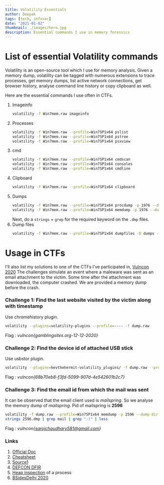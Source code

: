 ```yaml
---
title: Volatility Essentials
author: Deepak
tags: [tech, infosec]
date: "2021-01-02"
thumbnail: ./images/hero.jpg
description: Essential commands I use in memory forensics
---
```


# List of essential Volatility commands

Volatility is an open-source tool which I use for memory analysis. Given a memory dump, volatility can be tagged with numerous extensions to trace processes, get memory dumps, list active network connections, get browser history, analyse command line history or copy clipboard as well.

Here are the essential commands I use often in CTFs.


1. Imageinfo 
	```bash
	volatility -f Win7mem.raw imageinfo
	```
2. Processes
	```bash
	volatility -f Win7mem.raw --profile=Win7SP1x64 pslist
	volatility -f Win7mem.raw --profile=Win7SP1x64 pstree
	volatility -f Win7mem.raw --profile=Win7SP1x64 psxview
	```
3. cmd
	```bash
	volatility -f Win7mem.raw --profile=Win7SP1x64 cmdscan
	volatility -f Win7mem.raw --profile=Win7SP1x64 consoles
	volatility -f Win7mem.raw --profile=Win7SP1x64 cmdline
	```
4. Clipboard
	```bash
	volatility -f Win7mem.raw --profile=Win7SP1x64 clipboard
	```
5. Dumps
	```bash
	volatility -f Win7mem.raw --profile=Win7SP1x64 procdump -p 1976 --dump-dir ./dumps # Process executable
	volatility -f Win7mem.raw --profile=Win7SP1x64 memdump -p 1976 --dump-dir ./dumps # Process addressable memory
	```
	Next, do a `strings` + `grep` for the required keyword on the `.dmp` files.
6. Dump files
	```bash
	volatility -f Win7mem.raw --profile=Win7SP1x64 dumpfiles -D dumps -r evt$ -i -S dumps/summary.txt # -r flag is regex, evt$ for files ending with evt
	```

# Usage in CTFs
I'll also list my solutions to one of the CTFs I've participated in, [Vulncon 2020](https://ctftime.org/event/1149)
The challenges simulate an event where a maleware was sent as an email attachment to the victim. Some time after the attachment was downloaded, the computer crashed. We are provided a memory dump before the crash. 
### Challenge 1: Find the last website visited by the victim along with timestamp
Use chromehistory plugin.	
```bash
volatility --plugins=volatility-plugins --profile=---- -f dump.raw
```
Flag : _vulncon{gamblingsites.org-12-12-2020}_

### Challenge 2: Find the device id of attached USB stick
Use usbstor plugin.
```bash
volatility --plugins=kevthehermit-volatility_plugins/ -f dump.raw --profile=Win7SP1x64 usbstor
```
Flag : _vulncon{68b70eb8-f3fd-5099-907d-4e542601b2c7}_

### Challenge 3: Find the email id from which the mail was sent
It can be observed that the email client used is _mailspring_. So we analyse the memory dump of _mailspring_.
Pid of mailspring is **2596**
```bash
volatility -f dump.raw --profile=Win7SP1x64 memdump -p 2596 --dump-dir ./memdumps
strings 2596.dmp | grep mail | grep ":)" | less
```
Flag : _vulncon{sarojchaudhary581@gmail.com}_

### Links 
1. [Official Doc](https://github.com/volatilityfoundation/volatility/wiki/Command-Reference) 
2. [Cheatsheet](https://digital-forensics.sans.org/media/volatility-memory-forensics-cheat-sheet.pdf)
3. [Source1](https://medium.com/@zemelusa/first-steps-to-volatile-memory-analysis-dcbd4d2d56a1)
4. [DEFCON DFIR](https://medium.com/@melanijan93/write-up-memory-forensics-in-the-def-con-dfir-ctf-c2b50ed62c6b)
5. [Heap inspection](https://reverseengineering.stackexchange.com/questions/16176/volatility-manually-inspect-heap-of-a-process) of a process
6. [BSidesDelhi 2020](https://ctftime.org/writeup/24113)